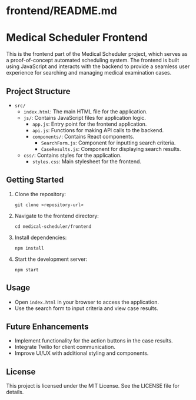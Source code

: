 # frontend/README.md

# Medical Scheduler Frontend

This is the frontend part of the Medical Scheduler project, which serves as a proof-of-concept automated scheduling system. The frontend is built using JavaScript and interacts with the backend to provide a seamless user experience for searching and managing medical examination cases.

## Project Structure

- `src/`
  - `index.html`: The main HTML file for the application.
  - `js/`: Contains JavaScript files for application logic.
    - `app.js`: Entry point for the frontend application.
    - `api.js`: Functions for making API calls to the backend.
    - `components/`: Contains React components.
      - `SearchForm.js`: Component for inputting search criteria.
      - `CaseResults.js`: Component for displaying search results.
  - `css/`: Contains styles for the application.
    - `styles.css`: Main stylesheet for the frontend.

## Getting Started

1. Clone the repository:
   ```
   git clone <repository-url>
   ```

2. Navigate to the frontend directory:
   ```
   cd medical-scheduler/frontend
   ```

3. Install dependencies:
   ```
   npm install
   ```

4. Start the development server:
   ```
   npm start
   ```

## Usage

- Open `index.html` in your browser to access the application.
- Use the search form to input criteria and view case results.

## Future Enhancements

- Implement functionality for the action buttons in the case results.
- Integrate Twilio for client communication.
- Improve UI/UX with additional styling and components.

## License

This project is licensed under the MIT License. See the LICENSE file for details.